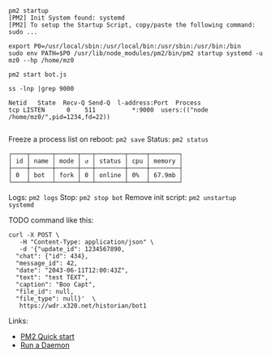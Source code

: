 ```
pm2 startup
[PM2] Init System found: systemd
[PM2] To setup the Startup Script, copy/paste the following command: sudo ...

export P0=/usr/local/sbin:/usr/local/bin:/usr/sbin:/usr/bin:/bin
sudo env PATH=$P0 /usr/lib/node_modules/pm2/bin/pm2 startup systemd -u mz0 --hp /home/mz0

pm2 start bot.js

ss -lnp |grep 9000

Netid	State  Recv-Q Send-Q  l-address:Port  Process
tcp	LISTEN	    0	 511          *:9000  users:(("node /home/mz0/",pid=1234,fd=22))


```
Freeze a process list on reboot: `pm2 save`
Status: `pm2 status`
```
┌────┬──────┬──────┬───┬────────┬─────┬────────┐
│ id │ name │ mode │ ↺ │ status │ cpu │ memory │
├────┼──────┼──────┼───┼────────┼─────┼────────┤
│ 0  │ bot  │ fork │ 0 │ online │ 0%  │ 67.9mb │
└────┴──────┴──────┴───┴────────┴─────┴────────┘
```
Logs: `pm2 logs`
Stop: `pm2 stop bot`
Remove init script: `pm2 unstartup systemd`


TODO command like this:
```
curl -X POST \
   -H "Content-Type: application/json" \
   -d '{"update_id": 1234567890,
  "chat": {"id": 434},
  "message_id": 42,
  "date": "2043-06-11T12:00:43Z",
  "text": "test TEXT",
  "caption": "Boo Capt",
  "file_id": null,
  "file_type": null}'  \
   https://wdr.x320.net/historian/bot1
```

Links:
* [PM2 Quick start](https://pm2.keymetrics.io/docs/usage/quick-start/)
* [Run a Daemon](https://pm2.keymetrics.io/docs/usage/startup/)
